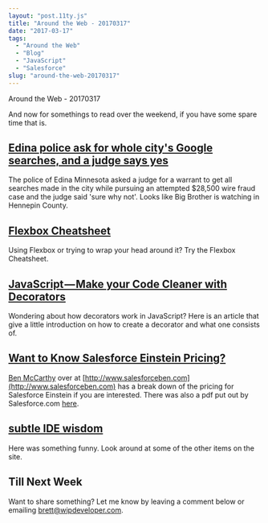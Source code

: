 ```yaml
---
layout: "post.11ty.js"
title: "Around the Web - 20170317"
date: "2017-03-17"
tags: 
  - "Around the Web"
  - "Blog"
  - "JavaScript"
  - "Salesforce"
slug: "around-the-web-20170317"
---
```


Around the Web - 20170317

And now for somethings to read over the weekend, if you have some spare time that is.

## [Edina police ask for whole city's Google searches, and a judge says yes](http://www.citypages.com/news/edina-police-ask-for-whole-citys-google-searches-and-a-judge-says-yes/416319633)

The police of Edina Minnesota asked a judge for a warrant to get all searches made in the city while pursuing an attempted $28,500 wire fraud case and the judge said 'sure why not'. Looks like Big Brother is watching in Hennepin County.

## [Flexbox Cheatsheet](http://yoksel.github.io/flex-cheatsheet/)

Using Flexbox or trying to wrap your head around it? Try the Flexbox Cheatsheet.

## [JavaScript — Make your Code Cleaner with Decorators](https://medium.com/front-end-hacking/javascript-make-your-code-cleaner-with-decorators-d34fc72af947#.w1y5exb8i)

Wondering about how decorators work in JavaScript? Here is an article that give a little introduction on how to create a decorator and what one consists of.

## [Want to Know Salesforce Einstein Pricing?](http://www.salesforceben.com/want-know-salesforce-einstein-pricing/)

[Ben McCarthy](https://twitter.com/salesforceben) over at [http://www.salesforceben.com](http://www.salesforceben.com) has a break down of the pricing for Salesforce Einstein if you are interested. There was also a pdf put out by Salesforce.com [here](https://www.salesforce.com/content/dam/web/en_us/www/documents/datasheets/cheatsheet-spring-2017.pdf).

## [subtle IDE wisdom](http://devhumor.com/media/subtle-ide-wisdom)

Here was something funny. Look around at some of the other items on the site.

## Till Next Week

Want to share something? Let me know by leaving a comment below or emailing [brett@wipdeveloper.com](mailto:brett@wipdeveloper.com).
